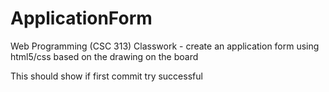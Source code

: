 # ApplicationForm
Web Programming (CSC 313) Classwork - create an application form using html5/css based on the drawing on the board

This should show if first commit try successful